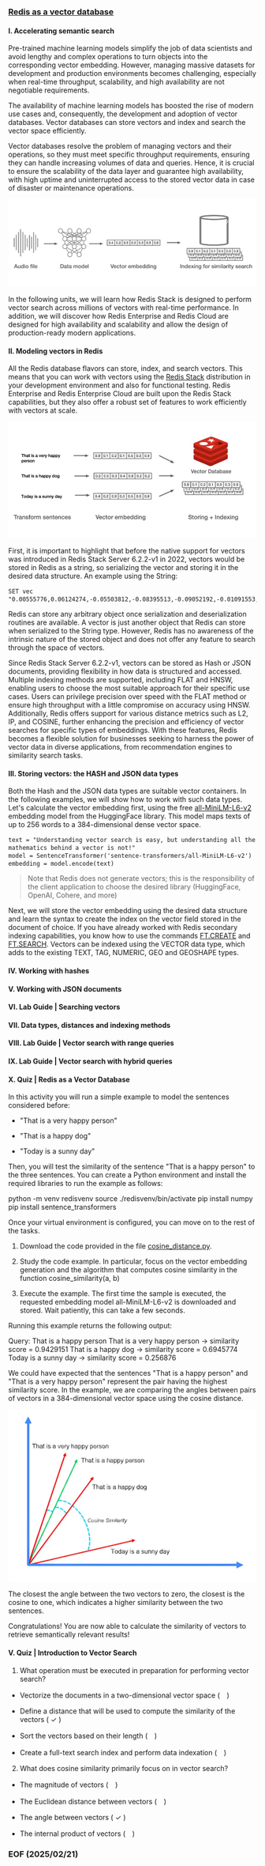 ### [Redis as a vector database](https://university.redis.io/course/7e2qbbeg963twz/submodule/pdeyytvexwjcpy/)


#### I. Accelerating semantic search

Pre-trained machine learning models simplify the job of data scientists and avoid lengthy and complex operations to turn objects into the corresponding vector embedding. However, managing massive datasets for development and production environments becomes challenging, especially when real-time throughput, scalability, and high availability are not negotiable requirements.

The availability of machine learning models has boosted the rise of modern use cases and, consequently, the development and adoption of vector databases. Vector databases can store vectors and index and search the vector space efficiently.

Vector databases resolve the problem of managing vectors and their operations, so they must meet specific throughput requirements, ensuring they can handle increasing volumes of data and queries. Hence, it is crucial to ensure the scalability of the data layer and guarantee high availability, with high uptime and uninterrupted access to the stored vector data in case of disaster or maintenance operations.

![alt Accelerating semantic search](img/Accelerating-semantic-searchJPG.JPG)

In the following units, we will learn how Redis Stack is designed to perform vector search across millions of vectors with real-time performance. In addition, we will discover how Redis Enterprise and Redis Cloud are designed for high availability and scalability and allow the design of production-ready modern applications.

#### II. Modeling vectors in Redis

All the Redis database flavors can store, index, and search vectors. This means that you can work with vectors using the [Redis Stack](https://redis.io/docs/about/about-stack/) distribution in your development environment and also for functional testing. Redis Enterprise and Redis Enterprise Cloud are built upon the Redis Stack capabilities, but they also offer a robust set of features to work efficiently with vectors at scale.

![alt Modeling vectors in Redis](img/Modeling-vectors-in-Redis.JPG)

First, it is important to highlight that before the native support for vectors was introduced in Redis Stack Server 6.2.2-v1 in 2022, vectors would be stored in Redis as a string, so serializing the vector and storing it in the desired data structure. An example using the String:

```
SET vec "0.00555776,0.06124274,-0.05503812,-0.08395513,-0.09052192,-0.01091553,-0.06539601,0.01099653,-0.07732834,0.0536432"
```

Redis can store any arbitrary object once serialization and deserialization routines are available. A vector is just another object that Redis can store when serialized to the String type. However, Redis has no awareness of the intrinsic nature of the stored object and does not offer any feature to search through the space of vectors.

Since Redis Stack Server 6.2.2-v1, vectors can be stored as Hash or JSON documents, providing flexibility in how data is structured and accessed. Multiple indexing methods are supported, including FLAT and HNSW, enabling users to choose the most suitable approach for their specific use cases. Users can privilege precision over speed with the FLAT method or ensure high throughput with a little compromise on accuracy using HNSW. Additionally, Redis offers support for various distance metrics such as L2, IP, and COSINE, further enhancing the precision and efficiency of vector searches for specific types of embeddings. With these features, Redis becomes a flexible solution for businesses seeking to harness the power of vector data in diverse applications, from recommendation engines to similarity search tasks.

#### III. Storing vectors: the HASH and JSON data types

Both the Hash and the JSON data types are suitable vector containers. In the following examples, we will show how to work with such data types. Let's calculate the vector embedding first, using the free [all-MiniLM-L6-v2](https://huggingface.co/sentence-transformers/all-MiniLM-L6-v2) embedding model from the HuggingFace library. This model maps texts of up to 256 words to a 384-dimensional dense vector space.

```
text = "Understanding vector search is easy, but understanding all the mathematics behind a vector is not!"
model = SentenceTransformer('sentence-transformers/all-MiniLM-L6-v2')
embedding = model.encode(text)
```

> Note that Redis does not generate vectors; this is the responsibility of the client application to choose the desired library (HuggingFace, OpenAI, Cohere, and more)

Next, we will store the vector embedding using the desired data structure and learn the syntax to create the index on the vector field stored in the document of choice. If you have already worked with Redis secondary indexing capabilities, you know how to use the commands [FT.CREATE](https://redis.io/commands/ft.create/) and [FT.SEARCH](https://redis.io/commands/ft.search/). Vectors can be indexed using the VECTOR data type, which adds to the existing TEXT, TAG, NUMERIC, GEO and GEOSHAPE types.

#### IV. Working with hashes

#### V. Working with JSON documents

#### VI. Lab Guide | Searching vectors

#### VII. Data types, distances and indexing methods

#### VIII. Lab Guide | Vector search with range queries

#### IX. Lab Guide | Vector search with hybrid queries


#### X. Quiz | Redis as a Vector Database 


In this activity you will run a simple example to model the sentences considered before:

- "That is a very happy person"

- "That is a happy dog"

- "Today is a sunny day"

Then, you will test the similarity of the sentence "That is a happy person" to the three sentences. You can create a Python environment and install the required libraries to run the example as follows:

python -m venv redisvenv source ./redisvenv/bin/activate pip install numpy pip install sentence_transformers

Once your virtual environment is configured, you can move on to the rest of the tasks.

1. Download the code provided in the file [cosine_distance.py](https://github.com/redislabs-training/ru402/blob/main/courseware/activities/section_2/cosine_distance.py).

2. Study the code example. In particular, focus on the vector embedding generation and the algorithm that computes cosine similarity in the function cosine_similarity(a, b)

3. Execute the example. The first time the sample is executed, the requested embedding model all-MiniLM-L6-v2 is downloaded and stored. Wait patiently, this can take a few seconds.

Running this example returns the following output:

Query: That is a happy person That is a very happy person  -> similarity score =  0.9429151 That is a happy dog  -> similarity score =  0.6945774 Today is a sunny day  -> similarity score =  0.256876

We could have expected that the sentences "That is a happy person" and "That is a very happy person" represent the pair having the highest similarity score. In the example, we are comparing the angles between pairs of vectors in a 384-dimensional vector space using the cosine distance.

![alt Lab Guide](img/Lab-Guide.JPG)

The closest the angle between the two vectors to zero, the closest is the cosine to one, which indicates a higher similarity between the two sentences.

Congratulations! You are now able to calculate the similarity of vectors to retrieve semantically relevant results!


#### V. Quiz | Introduction to Vector Search

1. What operation must be executed in preparation for performing vector search?

- Vectorize the documents in a two-dimensional vector space (　)

- Define a distance that will be used to compute the similarity of the vectors ( &#10003;
 )

- Sort the vectors based on their length (　)

- Create a full-text search index and perform data indexation (　)

2. What does cosine similarity primarily focus on in vector search?

- The magnitude of vectors (　)

- The Euclidean distance between vectors (　)

- The angle between vectors ( &#10003;
 )

- The internal product of vectors (　)


### EOF (2025/02/21)
